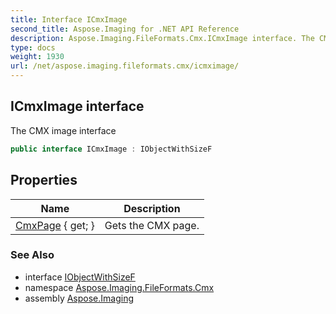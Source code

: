 ```yaml
---
title: Interface ICmxImage
second_title: Aspose.Imaging for .NET API Reference
description: Aspose.Imaging.FileFormats.Cmx.ICmxImage interface. The CMX image interface
type: docs
weight: 1930
url: /net/aspose.imaging.fileformats.cmx/icmximage/
---
```

## ICmxImage interface

The CMX image interface

```csharp
public interface ICmxImage : IObjectWithSizeF
```

## Properties

| Name | Description |
| --- | --- |
| [CmxPage](../../aspose.imaging.fileformats.cmx/icmximage/cmxpage/) { get; } | Gets the CMX page. |

### See Also

* interface [IObjectWithSizeF](../../aspose.imaging.interfaces/iobjectwithsizef/)
* namespace [Aspose.Imaging.FileFormats.Cmx](../../aspose.imaging.fileformats.cmx/)
* assembly [Aspose.Imaging](../../)


